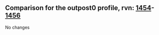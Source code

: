 ## Comparison for the outpost0 profile, rvn: [1454](https://github.com/PRO100KatYT/FortniteProfileRevisions/tree/main/profiles/outpost0/1454%20outpost0.json)-[1456](https://github.com/PRO100KatYT/FortniteProfileRevisions/tree/main/profiles/outpost0/1456%20outpost0.json)

No changes
